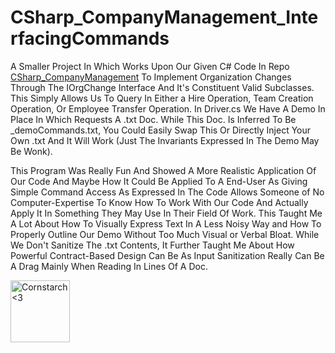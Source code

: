# CSharp_CompanyManagement_InterfacingCommands
A Smaller Project In Which Works Upon Our Given C# Code In Repo <a href="https://github.com/Kingerthanu/CSharp_CompanyManagement">CSharp_CompanyManagement</a> To Implement Organization Changes Through The IOrgChange Interface And It's Constituent Valid Subclasses. This Simply Allows Us To Query In Either
a Hire Operation, Team Creation Operation, Or Employee Transfer Operation. In Driver.cs We Have A Demo In Place In Which Requests A .txt Doc. While This Doc. Is Inferred To Be _demoCommands.txt, You Could Easily Swap This Or Directly Inject
Your Own .txt And It Will Work (Just The Invariants Expressed In The Demo May Be Wonk).

This Program Was Really Fun And Showed A More Realistic Application Of Our Code And Maybe How It Could Be Applied To A End-User As Giving Simple Command Access As Expressed In The Code Allows Someone of No Computer-Expertise To Know How To
Work With Our Code And Actually Apply It In Something They May Use In Their Field Of Work. This Taught Me A Lot About How To Visually Express Text In A Less Noisy Way and How To Properly Outline Our Demo Without Too Much Visual or Verbal Bloat.
While We Don't Sanitize The .txt Contents, It Further Taught Me About How Powerful Contract-Based Design Can Be As Input Sanitization Really Can Be A Drag Mainly When Reading In Lines Of A Doc.

<img src="https://github.com/Kingerthanu/CSharp_CompanyManagement_InterfacingCommands/assets/76754592/6331c185-f57e-4847-a897-c08f056a38ae" alt="Cornstarch <3" width="95" height="99">


